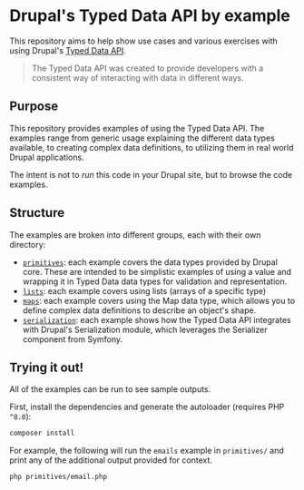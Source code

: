 # Drupal's Typed Data API by example

This repository aims to help show use cases and various exercises with using Drupal's [Typed Data API](https://www.drupal.org/docs/8/api/typed-data-api/typed-data-api-overview). 

> The Typed Data API was created to provide developers with a consistent way of interacting with data in different ways.

## Purpose

This repository provides examples of using the Typed Data API. The examples range from generic usage explaining the different data types available, to creating complex data definitions, to utilizing them in real world Drupal applications.

The intent is not to _run_ this code in your Drupal site, but to browse the code examples.

## Structure

The examples are broken into different groups, each with their own directory:

* [`primitives`](https://github.com/mglaman/drupal-typed-data-by-example/tree/main/primitives): each example covers the data types provided by Drupal core. These are intended to be simplistic examples of using a value and wrapping it in Typed Data data types for validation and representation.
* [`lists`](https://github.com/mglaman/drupal-typed-data-by-example/tree/main/lists): each example covers using lists (arrays of a specific type)
* [`maps`](https://github.com/mglaman/drupal-typed-data-by-example/tree/main/maps): each example covers using the Map data type, which allows you to define complex data definitions to describe an object's shape.
* [`serialization`](https://github.com/mglaman/drupal-typed-data-by-example/tree/main/serialization): each example shows how the Typed Data API integrates with Drupal's Serialization module, which leverages the Serializer component from Symfony.

## Trying it out!

All of the examples can be run to see sample outputs.

First, install the dependencies and generate the autoloader (requires PHP `^8.0`):

```bash
composer install
```

For example, the following will run the `emails` example in `primitives/` and print any of the additional output provided for context.

```bash
php primitives/email.php
```
